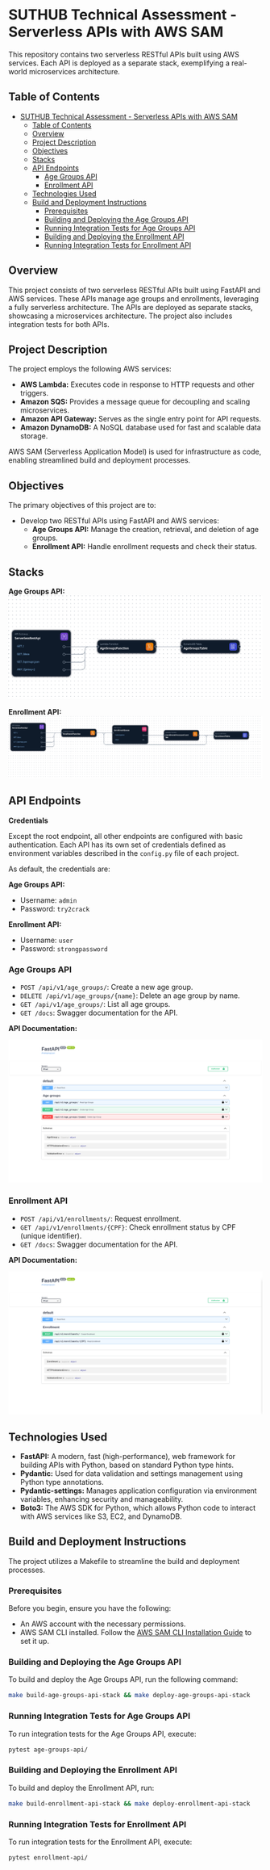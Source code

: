 # SUTHUB Technical Assessment - Serverless APIs with AWS SAM

This repository contains two serverless RESTful APIs built using AWS services. Each API is deployed as a separate stack, exemplifying a real-world microservices architecture.

## Table of Contents

- [SUTHUB Technical Assessment - Serverless APIs with AWS SAM](#suthub-technical-assessment---serverless-apis-with-aws-sam)
  - [Table of Contents](#table-of-contents)
  - [Overview](#overview)
  - [Project Description](#project-description)
  - [Objectives](#objectives)
  - [Stacks](#stacks)
  - [API Endpoints](#api-endpoints)
    - [Age Groups API](#age-groups-api)
    - [Enrollment API](#enrollment-api)
  - [Technologies Used](#technologies-used)
  - [Build and Deployment Instructions](#build-and-deployment-instructions)
    - [Prerequisites](#prerequisites)
    - [Building and Deploying the Age Groups API](#building-and-deploying-the-age-groups-api)
    - [Running Integration Tests for Age Groups API](#running-integration-tests-for-age-groups-api)
    - [Building and Deploying the Enrollment API](#building-and-deploying-the-enrollment-api)
    - [Running Integration Tests for Enrollment API](#running-integration-tests-for-enrollment-api)

## Overview

This project consists of two serverless RESTful APIs built using FastAPI and AWS services. These APIs manage age groups and enrollments, leveraging a fully serverless architecture. The APIs are deployed as separate stacks, showcasing a microservices architecture. The project also includes integration tests for both APIs.

## Project Description

The project employs the following AWS services:

- **AWS Lambda:** Executes code in response to HTTP requests and other triggers.
- **Amazon SQS:** Provides a message queue for decoupling and scaling microservices.
- **Amazon API Gateway:** Serves as the single entry point for API requests.
- **Amazon DynamoDB:** A NoSQL database used for fast and scalable data storage.

AWS SAM (Serverless Application Model) is used for infrastructure as code, enabling streamlined build and deployment processes.

## Objectives

The primary objectives of this project are to:

- Develop two RESTful APIs using FastAPI and AWS services:
  - **Age Groups API:** Manage the creation, retrieval, and deletion of age groups.
  - **Enrollment API:** Handle enrollment requests and check their status.

## Stacks

**Age Groups API:**
![Age Groups API](docs/age-groups-api-stack.yaml.png)

**Enrollment API:**
![Enrollment API](docs/enrollment-api-stack.yaml.png)

## API Endpoints

**Credentials**

Except the root endpoint, all other endpoints are configured with basic authentication. Each API has its own set of credentials defined as environment variables described in the `config.py` file of each project.

As default, the credentials are:

**Age Groups API:**
- Username: `admin`
- Password: `try2crack`

**Enrollment API:**

- Username: `user`
- Password: `strongpassword`

### Age Groups API

- `POST /api/v1/age_groups/`: Create a new age group.
- `DELETE /api/v1/age_groups/{name}`: Delete an age group by name.
- `GET /api/v1/age_groups/`: List all age groups.
- `GET /docs`: Swagger documentation for the API.

**API Documentation:**

![Age Groups API](docs/age-groups-docs.png)

### Enrollment API

- `POST /api/v1/enrollments/`: Request enrollment.
- `GET /api/v1/enrollments/{CPF}`: Check enrollment status by CPF (unique identifier).
- `GET /docs`: Swagger documentation for the API.

**API Documentation:**

![Enrollment API](docs/enrollment-docs.png)

## Technologies Used

- **FastAPI:** A modern, fast (high-performance), web framework for building APIs with Python, based on standard Python type hints.
- **Pydantic:** Used for data validation and settings management using Python type annotations.
- **Pydantic-settings:** Manages application configuration via environment variables, enhancing security and manageability.
- **Boto3:** The AWS SDK for Python, which allows Python code to interact with AWS services like S3, EC2, and DynamoDB.

## Build and Deployment Instructions

The project utilizes a Makefile to streamline the build and deployment processes.

### Prerequisites

Before you begin, ensure you have the following:

- An AWS account with the necessary permissions.
- AWS SAM CLI installed. Follow the [AWS SAM CLI Installation Guide](https://docs.aws.amazon.com/serverless-application-model/latest/developerguide/install-sam-cli.html) to set it up.

### Building and Deploying the Age Groups API

To build and deploy the Age Groups API, run the following command:

```bash
make build-age-groups-api-stack && make deploy-age-groups-api-stack
```

### Running Integration Tests for Age Groups API

To run integration tests for the Age Groups API, execute:

```bash
pytest age-groups-api/
```

### Building and Deploying the Enrollment API

To build and deploy the Enrollment API, run:

```bash
make build-enrollment-api-stack && make deploy-enrollment-api-stack
```

### Running Integration Tests for Enrollment API

To run integration tests for the Enrollment API, execute:

```bash
pytest enrollment-api/
```
